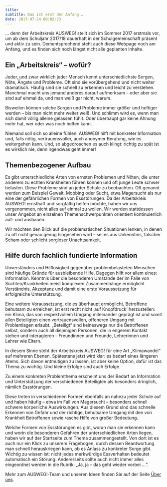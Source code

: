 ```yaml
---
title: 
subtitle: Das ist erst der Anfang …
date: 2017-07-24 00:02:23
---
```

… denn der Arbeitskreis AUSWEG! stellt sich im Sommer 2017 erstmals vor, um ab dem Schuljahr 2017/18 dauerhaft in der Schulgemeinschaft präsent und aktiv zu sein.
Dementsprechend steht auch diese Webpage noch am Anfang, und es finden sich noch längst nicht alle geplanten Inhalte.

Ein „Arbeitskreis“ – wofür?
---------------------------
Jeder, und zwar wirklich jeder Mensch kennt unterschiedlichste Sorgen, Nöte, Ängste und Probleme. Oft sind sie vorübergehend und nicht weiter dramatisch. Häufig sind sie schnell zu erkennen und leicht zu verstehen. Manchmal macht uns jemand anderes darauf aufmerksam – oder aber sie sind auf einmal da, und man weiß gar nicht, warum.

Bisweilen können solche Sorgen und Probleme immer größer und heftiger werden – bis man nicht mehr weiter weiß.
Und schlimm wird es, wenn man sich damit völlig alleine gelassen fühlt. Oder überhaupt gar keine Ahnung mehr hat, wer oder was noch helfen kann.

Niemand soll sich so alleine fühlen: AUSWEG! hilft mit konkreter Information und, falls nötig, vertrauensvoller, auch anonymer Beratung, wie es weitergehen kann.
Und, so abgedroschen es auch klingt: richtig zu spät ist es wirklich nie, denn irgendwas geht immer!

Themenbezogener Aufbau
----------------------
Es gibt unterschiedliche Arten von ernsten Problemen und Nöten, die unter anderem zu echten Krankheiten führen können und oft junge Leute schwer belasten. Diese Probleme sind an jeder Schule zu beobachten. Oft genannt werden zum Beispiel Gewalt, Mobbing oder Sucht, etwa Magersucht als nur eine der gefährlichen Formen von Essstörungen.
Da der Arbeitskreis AUSWEG! ernsthaft und sorgfältig helfen möchte, haben wir uns vorgenommen, nicht alles auf einmal zu wollen. Wir werden stattdessen unser Angebot an einzelnen Themenschwerpunkten orientiert kontinuierlich auf- und ausbauen.

Wir möchten den Blick auf die problematischen Situationen lenken, in denen zu oft nicht genau genug hingesehen wird – sei es aus Unkenntnis, falscher Scham oder schlicht sorgloser Unachtsamkeit.

Hilfe durch fachlich fundierte Information
------------------------------------------
Unverständnis und Hilflosigkeit gegenüber problembelasteten Menschen sind häufige Gründe für ausbleibende Hilfe. Dagegen hilft vor allem eines: Information.
Kenntnis über die besonderen Umstände der im Falle von Süchten/Krankheiten meist komplexen Zusammenhänge ermöglicht Verständnis, Akzeptanz und damit eine erste Voraussetzung für erfolgreiche Unterstützung.

Eine weitere Voraussetzung, die es überhaupt ermöglicht, Betroffene behutsam zu erreichen, ist erst recht nicht ‚auf Knopfdruck‘ herzustellen: ein Klima, das von respektvollem Umgang miteinander geprägt ist und somit allen Beteiligten einen vertrauensvollen, offeneren Umgang mit Problemlagen erlaubt. „Beteiligt“ sind keineswegs nur die Betroffenen selbst, sondern auch all diejenigen Personen, die in engerem Kontakt stehen und interagieren – Freundinnen und Freunde, Lehrerinnen und Lehrer wie Eltern.

In diesem Sinne steht der Arbeitskreis AUSWEG! für eine Art „Klimawandel“ auf mehreren Ebenen. Spätestens jetzt wird klar: es bedarf eines längeren Atems. Sich davon entmutigen zu lassen, ist aber keine Option, dafür ist das Thema zu wichtig. Und kleine Erfolge sind auch Erfolge.

Zu einem konkreten Problemthema erscheint uns der Bedarf an Information und Unterstützung der verschiedenen Beteiligten als besonders dringlich, nämlich Essstörungen.

Diese treten in verschiedenen Formen ebenfalls an nahezu jeder Schule auf und haben häufig – etwa im Fall von Magersucht – besonders schnell schwere körperliche Auswirkungen. Aus diesem Grund sind das schnelle Erkennen von Gefahr und der richtige, behutsame Umgang mit den von Krankheit Betroffenen sowie rasche Hilfe von großer Bedeutung.

Welche Formen von Essstörungen es gibt, woran man sie erkennen kann und worin die besonderen Gefahren der unterschiedlichen Arten liegen, haben wir auf der Startseite zum Thema zusammengestellt. Von dort ist es auch nur ein Klick zu unserem Fragebogen, durch dessen Beantwortung man schnell herauskriegen kann, ob es Anlass zu konkreter Sorge gibt. Wichtig zu wissen ist: nicht jedes merkwürdige Essverhalten bedeutet automatisch ein Störung. Andererseits sollte auch nicht immer alles eingeordnet werden in die Rubrik: „Ja, ja – das geht wieder vorbei …“.

Mehr zum AUSWEG!-Team und unseren Ideen finden Sie auf der Seite [Über uns](ueber-uns).